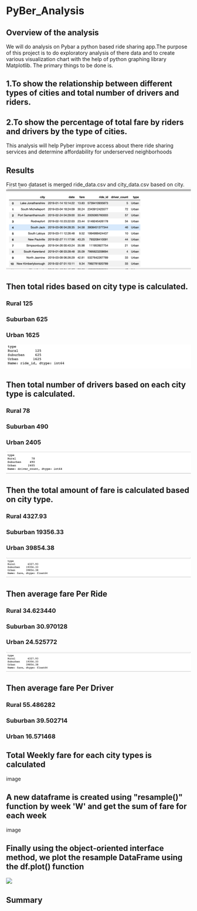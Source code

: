 # PyBer_Analysis
## Overview of the analysis
We will do analysis on Pybar a python based ride sharing app.The purpose of this project is to do exploratory analysis of there data and to create  various visualization chart with the help of python graphing library Matplotlib.
The primary things to be done is.
## 1.To show the relationship between different types of cities and total number of drivers and riders.
## 2.To show the percentage of total fare by riders and drivers by the type of cities.
  This analysis will help Pyber improve access about there ride sharing services and determine affordability for underserved neighborhoods





## Results
First two dataset is merged ride_data.csv and city_data.csv based on city.
![](Dataframe_city_ride.png?raw=true)
## Then total rides based on city type is calculated.
### Rural        125
### Suburban     625
### Urban        1625
![](Total_ride.png?raw=true)
## Then total number of drivers based on each city type is calculated.
### Rural        78
### Suburban     490
### Urban        2405
![](Total_driver.png?raw=true)
## Then the total amount of fare is calculated based on city type.
### Rural        4327.93
### Suburban    19356.33
### Urban       39854.38
![](Amt_fare_city_type.png?raw=true)
## Then average fare Per Ride
### Rural       34.623440
### Suburban    30.970128
### Urban       24.525772
![](Amt_fare_city_type.png?raw=true)
## Then average fare Per Driver

### Rural       55.486282
### Suburban    39.502714
### Urban       16.571468

## Total Weekly fare for each city types is calculated
image

## A new dataframe is created using "resample()" function by week 'W' and get the sum of fare for each week
image
## Finally using the object-oriented interface method,  we plot the resample DataFrame using the df.plot() function
![](Pyber_fare_summary.png?raw=true)


## Summary 
